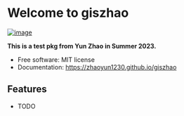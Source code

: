 # Welcome to giszhao


[![image](https://img.shields.io/pypi/v/giszhao.svg)](https://pypi.python.org/pypi/giszhao)


**This is a test pkg from Yun Zhao in Summer 2023.**


-   Free software: MIT license
-   Documentation: <https://zhaoyun1230.github.io/giszhao>
    

## Features

-   TODO
